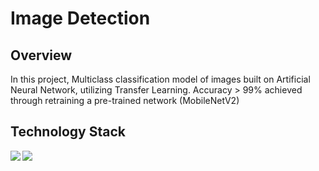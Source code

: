 # Image Detection

## Overview
In this project, Multiclass classification model of images built on Artificial Neural Network, utilizing Transfer
Learning. Accuracy > 99% achieved through retraining a pre-trained network (MobileNetV2)

## Technology Stack
<img align="left" src="https://img.shields.io/badge/TensorFlow-%23FF6F00.svg?style=for-the-badge&logo=TensorFlow&logoColor=white">
<img src="https://img.shields.io/badge/Keras-%23D00000.svg?style=for-the-badge&logo=Keras&logoColor=white">


